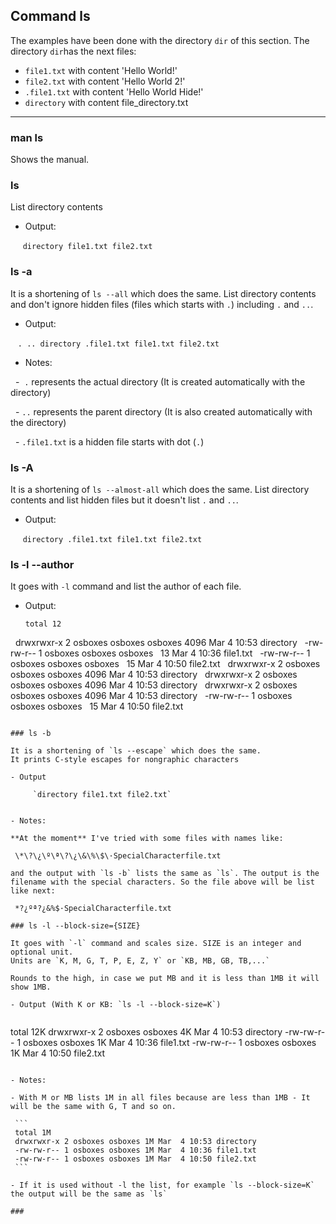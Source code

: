 ## Command ls

The examples have been done with the directory `dir` of this section.
The directory `dir`has the next files:
- `file1.txt` with content 'Hello World!'
- `file2.txt` with content 'Hello World 2!'
- `.file1.txt` with content 'Hello World Hide!'
- `directory` with content file_directory.txt

----
### man ls

Shows the manual.

### ls

List directory contents

- Output:

      `directory file1.txt file2.txt`
      
### ls -a 

It is a shortening of `ls --all` which does the same.
List directory contents and don't ignore hidden files (files which starts with `.`) including `.` and `..`.

- Output:

    `. .. directory .file1.txt file1.txt file2.txt`
  
- Notes: 

   -  `.`  represents the actual directory (It is created automatically with the directory)
  
   -  `..` represents the parent directory (It is also created automatically with the directory)
   
   - `.file1.txt` is a hidden file  starts with dot (`.`) 
   
### ls -A

It is a shortening of `ls --almost-all` which does the same.
List directory contents and list hidden files  but it doesn't list `.` and `..`.

- Output:

      `directory .file1.txt file1.txt file2.txt`
      
### ls -l --author

It goes with `-l` command and list the author of each file.
- Output: 

   ```
   total 12
   drwxrwxr-x 2 osboxes osboxes osboxes 4096 Mar  4 10:53 directory
   -rw-rw-r-- 1 osboxes osboxes osboxes   13 Mar  4 10:36 file1.txt
   -rw-rw-r-- 1 osboxes osboxes osboxes   15 Mar  4 10:50 file2.txt
   drwxrwxr-x 2 osboxes osboxes osboxes 4096 Mar  4 10:53 directory
   drwxrwxr-x 2 osboxes osboxes osboxes 4096 Mar  4 10:53 directory
   drwxrwxr-x 2 osboxes osboxes osboxes 4096 Mar  4 10:53 directory
   -rw-rw-r-- 1 osboxes osboxes osboxes   15 Mar  4 10:50 file2.txt
   ```

### ls -b

It is a shortening of `ls --escape` which does the same.
It prints C-style escapes for nongraphic characters
 
- Output

      `directory file1.txt file2.txt`
 
 
- Notes:
 
**At the moment** I've tried with some files with names like: 

    \*\?\¿\º\ª\?\¿\&\%\$\·SpecialCharacterfile.txt
    
and the output with `ls -b` lists the same as `ls`. The output is the filename with the special characters. So the file above will be list like next:

    *?¿ºª?¿&%$·SpecialCharacterfile.txt
  
### ls -l --block-size={SIZE}

It goes with `-l` command and scales size. SIZE is an integer and optional unit. 
Units are `K, M, G, T, P, E, Z, Y` or `KB, MB, GB, TB,...`

Rounds to the high, in case we put MB and it is less than 1MB it will show 1MB.

- Output (With K or KB: `ls -l --block-size=K`)


   ```
   total 12K
   drwxrwxr-x 2 osboxes osboxes 4K Mar  4 10:53 directory
   -rw-rw-r-- 1 osboxes osboxes 1K Mar  4 10:36 file1.txt
   -rw-rw-r-- 1 osboxes osboxes 1K Mar  4 10:50 file2.txt
   ```
   
- Notes:

  - With M or MB lists 1M in all files because are less than 1MB - It will be the same with G, T and so on.
  
    ```
    total 1M
    drwxrwxr-x 2 osboxes osboxes 1M Mar  4 10:53 directory
    -rw-rw-r-- 1 osboxes osboxes 1M Mar  4 10:36 file1.txt
    -rw-rw-r-- 1 osboxes osboxes 1M Mar  4 10:50 file2.txt
    ```
  
  - If it is used without -l the list, for example `ls --block-size=K` the output will be the same as `ls`
  
  ###
